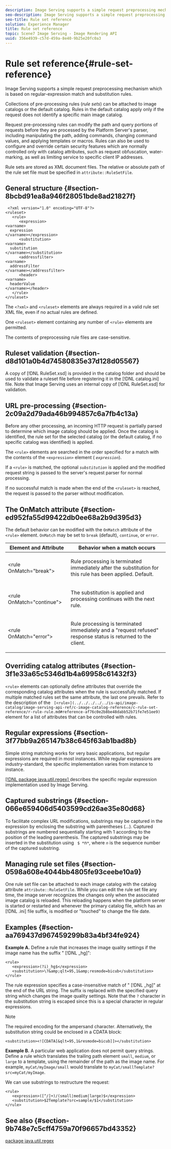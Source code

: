 ```yaml
---
description: Image Serving supports a simple request preprocessing mechanism which is based on regular-expression match and substitution rules.
seo-description: Image Serving supports a simple request preprocessing mechanism which is based on regular-expression match and substitution rules.
seo-title: Rule set reference
solution: Experience Manager
title: Rule set reference
topic: Scene7 Image Serving - Image Rendering API
uuid: 356e4939-c57d-459a-8e40-9b25e20fc0a3
---
```


# Rule set reference{#rule-set-reference}

Image Serving supports a simple request preprocessing mechanism which is based on regular-expression match and substitution rules.

 Collections of pre-processing rules (*rule sets*) can be attached to image catalogs or the default catalog. Rules in the default catalog apply only if the request does not identify a specific main image catalog.

Request pre-processing rules can modify the path and query portions of requests before they are processed by the Platform Server's parser, including manipulating the path, adding commands, changing command values, and applying templates or macros. Rules can also be used to configure and override certain security features which are normally controlled only with catalog attributes, such as request obfuscation, water-marking, as well as limiting service to specific client IP addresses.

Rule sets are stored as XML document files. The relative or absolute path of the rule set file must be specified in `attribute::RuleSetFile`.

## General structure {#section-8bcbd91ea8a946f28051bde8ad21827f}

```
 <?xml version="1.0" encoding="UTF-8"?> 
<ruleset> 
   <rule> 
      <expression> 
<varname>
  expression 
</varname></expression> 
      <substitution> 
<varname>
  substitution 
</varname></substitution> 
      <addressfilter> 
<varname>
  addressFilter 
</varname></addressfilter> 
      <header> 
<varname>
  headerValue 
</varname></header>  
   </rule> 
</ruleset>
```

The `<?xml>` and `<ruleset>` elements are always required in a valid rule set XML file, even if no actual rules are defined.

One `<ruleset>` element containing any number of `<rule>` elements are permitted.

The contents of preprocessing rule files are case-sensitive.

## Ruleset validation {#section-d8d101a0b4d74580835e37d128d05567}

A copy of [!DNL RuleSet.xsd] is provided in the catalog folder and should be used to validate a ruleset file before registering it in the [!DNL catalog.ini] file. Note that Image Serving uses an internal copy of [!DNL RuleSet.xsd] for validation.

## URL pre-processing {#section-2c09a2d79ada46b994857c6a7fb4c13a}

Before any other processing, an incoming HTTP request is partially parsed to determine which image catalog should be applied. Once the catalog is identified, the rule set for the selected catalog (or the default catalog, if no specific catalog was identified) is applied.

The `<rule>` elements are searched in the order specified for a match with the contents of the `<expression>` element ( *`expression`*).

If a `<rule>` is matched, the optional *`substitution`* is applied and the modified request string is passed to the server's request parser for normal processing.

If no successful match is made when the end of the `<ruleset>` is reached, the request is passed to the parser without modification.

## The OnMatch attribute {#section-ed952fa55d99422db0ee68a2b9d395d3}

The default behavior can be modified with the `OnMatch` attribute of the `<rule>` element. `OnMatch` may be set to `break` (default), `continue`, or `error`. 

<table id="table_6680A81492B24CE593330DA7B0075E8F"> 
 <thead> 
  <tr> 
   <th class="entry"> <b>Element and Attribute</b> </th> 
   <th class="entry"> <b>Behavior when a match occurs</b> </th> 
  </tr> 
 </thead>
 <tbody> 
  <tr> 
   <td> <p> <span class="codeph"> &lt;rule OnMatch="break"&gt; </span> </p> </td> 
   <td> <p>Rule processing is terminated immediately after the substitution for this rule has been applied. Default. </p> </td> 
  </tr> 
  <tr> 
   <td> <p> <span class="codeph"> &lt;rule OnMatch="continue"&gt; </span> </p> </td> 
   <td> <p>The substitution is applied and processing continues with the next rule. </p> </td> 
  </tr> 
  <tr> 
   <td> <p> <span class="codeph"> &lt;rule OnMatch="error"&gt; </span> </p> </td> 
   <td> <p>Rule processing is terminated immediately and a "request refused" response status is returned to the client. </p> </td> 
  </tr> 
 </tbody> 
</table>

## Overriding catalog attributes {#section-3f1e33a65c5346d1b4a69958c61432f3}

`<rule>` elements can optionally define attributes that override the corresponding catalog attributes when the rule is successfully matched. If multiple matched rules set the same attribute, the last one prevails. Refer to the description of the ` [<rule>](../../../../../is-api/image-catalog/image-serving-api-ref/c-image-catalog-reference/c-rule-set-reference/r-rule-rule.md#reference-af76c0e2b8be48dabb52b71fe7e51ee9)` element for a list of attributes that can be controlled with rules.

## Regular expressions {#section-3f77bb9a265147b38c645f63ab1bad8b}

Simple string matching works for very basic applications, but regular expressions are required in most instances. While regular expressions are industry-standard, the specific implementation varies from instance to instance.

[ [!DNL package java.util.regex] ](http://docs.oracle.com/javase/1.4.2/docs/api/java/util/regex/package-summary.html) describes the specific regular expression implementation used by Image Serving.

## Captured substrings {#section-066e659406d5403599cd26ae35e80d68}

To facilitate complex URL modifications, substrings may be captured in the expression by enclosing the substring with parentheses (…). Captured substrings are numbered sequentially starting with 1 according to the position of the leading parenthesis. The captured substrings may be inserted in the substitution using ` $ *`n`*`, where *`n`* is the sequence number of the captured substring.

## Managing rule set files {#section-0598a608e4044bb4805fe93ceebe10a9}

One rule set file can be attached to each image catalog with the catalog attribute `attribute::RuleSetFile`. While you can edit the rule set file any time, the image server recognizes the changes only when the associated image catalog is reloaded. This reloading happens when the platform server is started or restarted and whenever the primary catalog file, which has an [!DNL .ini] file suffix, is modified or "touched" to change the file date.

## Examples {#section-aa769437d967459299b83a4bf34fe924}

**Example A.** Define a rule that increases the image quality settings if the image name has the suffix " [!DNL _hg]":

```
<rule> 
   <expression>(?i)_hg$</expression> 
   <substitution>\?&amp;qlt=95,1&amp;resmode=bicub</substitution> 
</rule>
```

The rule expression specifies a case-insensitive match of " [!DNL _hg]" at the end of the URL string. The suffix is replaced with the specified query string which changes the image quality settings. Note that the `?` character in the substitution string is escaped since this is a special character in regular expressions.

>[!NOTE]
>
>The required encoding for the ampersand character. Alternatively, the substitution string could be enclosed in a CDATA block:

`<substitution><![CDATA[&qlt=95,1&resmode=bicub]]></substitution>`

**Example B.** A particular web application does not permit query strings. Define a rule which translates the trailing path element `small`, `medium`, or `large` to a template, using the remainder of the path as the image name. For example, `myCat/myImage/small` would translate to `myCat/smallTemplate?src=myCat/myImage`.

We can use substrings to restructure the request:

```
<rule> 
   <expression>([^/]+)/(small|medium|large)$</expression> 
   <substitution>$2Template?src=sample/$1</substitution> 
</rule>
```

## See also {#section-9b748e7c5cff4759a70f96657bd43352}

[package java.util.regex](http://docs.oracle.com/javase/1.4.2/docs/api/java/util/regex/package-summary.html) 
